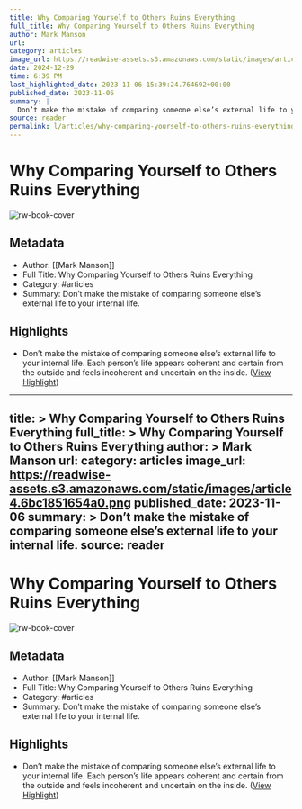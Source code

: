 ```yaml
---
title: Why Comparing Yourself to Others Ruins Everything
full_title: Why Comparing Yourself to Others Ruins Everything
author: Mark Manson
url: 
category: articles
image_url: https://readwise-assets.s3.amazonaws.com/static/images/article4.6bc1851654a0.png
date: 2024-12-29
time: 6:39 PM
last_highlighted_date: 2023-11-06 15:39:24.764692+00:00
published_date: 2023-11-06
summary: |
  Don’t make the mistake of comparing someone else’s external life to your internal life.
source: reader
permalink: l/articles/why-comparing-yourself-to-others-ruins-everything
---
```

# Why Comparing Yourself to Others Ruins Everything

![rw-book-cover](https://readwise-assets.s3.amazonaws.com/static/images/article4.6bc1851654a0.png)

## Metadata
- Author: [[Mark Manson]]
- Full Title: Why Comparing Yourself to Others Ruins Everything
- Category: #articles
- Summary: Don’t make the mistake of comparing someone else’s external life to your internal life.

## Highlights
- Don’t make the mistake of comparing someone else’s external life to your internal life. Each person’s life appears coherent and certain from the outside and feels incoherent and uncertain on the inside. ([View Highlight](https://read.readwise.io/read/01hejmkr47ah8a8m44r8tctvvx))


---
title: >
  Why Comparing Yourself to Others Ruins Everything
full_title: >
  Why Comparing Yourself to Others Ruins Everything
author: >
  Mark Manson
url: 
category: articles
image_url: https://readwise-assets.s3.amazonaws.com/static/images/article4.6bc1851654a0.png
published_date: 2023-11-06
summary: >
  Don’t make the mistake of comparing someone else’s external life to your internal life.
source: reader
---
# Why Comparing Yourself to Others Ruins Everything

![rw-book-cover](https://readwise-assets.s3.amazonaws.com/static/images/article4.6bc1851654a0.png)

## Metadata
- Author: [[Mark Manson]]
- Full Title: Why Comparing Yourself to Others Ruins Everything
- Category: #articles
- Summary: Don’t make the mistake of comparing someone else’s external life to your internal life.

## Highlights
- Don’t make the mistake of comparing someone else’s external life to your internal life. Each person’s life appears coherent and certain from the outside and feels incoherent and uncertain on the inside. ([View Highlight](https://read.readwise.io/read/01hejmkr47ah8a8m44r8tctvvx))


